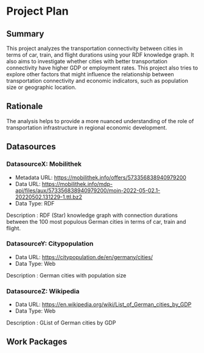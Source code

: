 # Project Plan

## Summary

This project analyzes the transportation connectivity between cities in terms of car, train, and flight durations using your RDF knowledge graph. It also aims to investigate whether cities with better transportation connectivity have higher GDP or employment rates. This project also tries to explore other factors that might influence the relationship between transportation connectivity and economic indicators, such as population size or geographic location. 
## Rationale

The analysis helps to provide a more nuanced understanding of the role of transportation infrastructure in regional economic development.

## Datasources


### DatasourceX: Mobilithek
* Metadata URL: https://mobilithek.info/offers/573356838940979200
* Data URL: https://mobilithek.info/mdp-api/files/aux/573356838940979200/moin-2022-05-02.1-20220502.131229-1.ttl.bz2
* Data Type: RDF

Description : RDF (Star) knowledge graph with connection durations between the 100 most populous German cities in terms of car, train and flight.

### DatasourceY: Citypopulation
* Data URL: https://citypopulation.de/en/germany/cities/
* Data Type: Web

Description : German cities with population size

### DatasourceZ: Wikipedia
* Data URL: https://en.wikipedia.org/wiki/List_of_German_cities_by_GDP
* Data Type: Web

Description : GList of German cities by GDP

## Work Packages



[i1]: https://github.com/jvalue/2023-amse-template/issues/1
